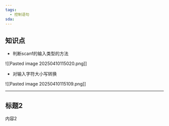 ```yaml
---
tags:
  - 控制语句
sda:
---
```




## 知识点
- 判断scanf的输入类型的方法

![[Pasted image 20250410115020.png]]

- 对输入字符大小写转换

![[Pasted image 20250410115109.png]]

***

## 标题2
内容2